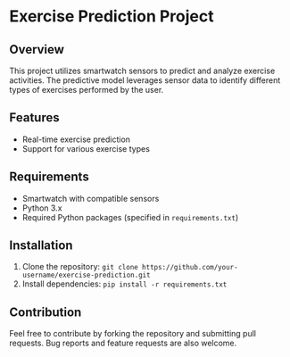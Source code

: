 # Exercise Prediction Project

## Overview
This project utilizes smartwatch sensors to predict and analyze exercise activities. The predictive model leverages sensor data to identify different types of exercises performed by the user.

## Features
- Real-time exercise prediction
- Support for various exercise types
  
## Requirements
- Smartwatch with compatible sensors
- Python 3.x
- Required Python packages (specified in `requirements.txt`)

## Installation
1. Clone the repository: `git clone https://github.com/your-username/exercise-prediction.git`
2. Install dependencies: `pip install -r requirements.txt`

## Contribution
Feel free to contribute by forking the repository and submitting pull requests. Bug reports and feature requests are also welcome.

